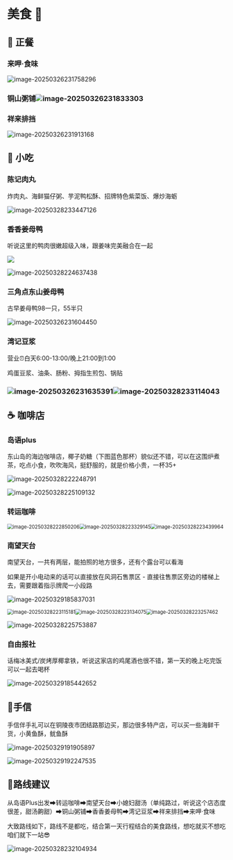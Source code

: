 # 美食 🍔

## 🦞 正餐

### 来呷·食味

<img src="https://godongshan.oss-cn-beijing.aliyuncs.com/image-20250326231758296.png" alt="image-20250326231758296" />

### 铜山粥铺<img src="https://godongshan.oss-cn-beijing.aliyuncs.com/image-20250326231833303.png" alt="image-20250326231833303"  />

### 祥来排挡

<img src="https://godongshan.oss-cn-beijing.aliyuncs.com/image-20250326231913168.png" alt="image-20250326231913168" />



## **🍧 小吃**

### 陈记肉丸

炸肉丸、海鲜猫仔粥、芋泥鸭松酥、招牌特色紫菜饭、爆炒海蛎

![image-20250328233447126](https://godongshan.oss-cn-beijing.aliyuncs.com/image-20250328233447126.png)

### 香香姜母鸭

听说这里的鸭肉很嫩超级入味，跟姜味完美融合在一起

![](https://godongshan.oss-cn-beijing.aliyuncs.com/image-20250328224525576.png)

![image-20250328224637438](https://godongshan.oss-cn-beijing.aliyuncs.com/image-20250328224637438.png)

### 三角点东山姜母鸭

古早姜母鸭98一只，55半只

<img src="https://godongshan.oss-cn-beijing.aliyuncs.com/image-20250326231604450.png" alt="image-20250326231604450" />

### 湾记豆浆

营业⏰白天6:00-13:00/晚上21:00到1:00

鸡蛋豆浆、油条、肠粉、拇指生煎包、锅贴

### <img src="https://godongshan.oss-cn-beijing.aliyuncs.com/image-20250326231635391.png" alt="image-20250326231635391"  />![image-20250328233114043](https://godongshan.oss-cn-beijing.aliyuncs.com/image-20250328233114043.png)

## **☕️ 咖啡店**

### 岛语plus

东山岛的海边咖啡店，椰子奶糖（下图蓝色那杯）貌似还不错，可以在这围炉煮茶，吃点小食，吹吹海风，挺舒服的，就是价格小贵，一杯35+

<img src="https://godongshan.oss-cn-beijing.aliyuncs.com/image-20250328222248791.png" alt="image-20250328222248791"  />

![image-20250328225109132](https://godongshan.oss-cn-beijing.aliyuncs.com/image-20250328225109132.png)

### 转运咖啡

<img src="https://godongshan.oss-cn-beijing.aliyuncs.com/image-20250328222850206.png" alt="image-20250328222850206" style="zoom: 80%;" /><img src="https://godongshan.oss-cn-beijing.aliyuncs.com/image-20250328223329145.png" alt="image-20250328223329145" style="zoom: 80%;" /><img src="https://godongshan.oss-cn-beijing.aliyuncs.com/image-20250328223439964.png" alt="image-20250328223439964" style="zoom: 80%;" />

### 南望天台

南望天台，一共有两层，能拍照的地方很多，还有个露台可以看海

如果是开小电动来的话可以直接放在风洞石售票区  - 直接往售票区旁边的楼梯上去，需要跟着指示牌爬一小段路

![image-20250329185837031](https://godongshan.oss-cn-beijing.aliyuncs.com/image-20250329185837031.png)

<img src="https://godongshan.oss-cn-beijing.aliyuncs.com/image-20250328223115181.png" alt="image-20250328223115181" style="zoom: 80%;" /><img src="https://godongshan.oss-cn-beijing.aliyuncs.com/image-20250328223134075.png" alt="image-20250328223134075" style="zoom: 80%;" /><img src="https://godongshan.oss-cn-beijing.aliyuncs.com/image-20250328223257462.png" alt="image-20250328223257462" style="zoom: 80%;" />

![image-20250328225753887](https://godongshan.oss-cn-beijing.aliyuncs.com/image-20250328225753887.png)

### 自由报社

话梅冰美式/炭烤厚椰拿铁，听说这家店的鸡尾酒也很不错，第一天的晚上吃完饭可以一起去喝杯

![image-20250329185442652](https://godongshan.oss-cn-beijing.aliyuncs.com/image-20250329185442652.png)

## 🛒手信

手信伴手礼可以在铜陵夜市团结路那边买，那边很多特产店，可以买一些海鲜干货，小黄鱼酥，鱿鱼酥

![image-20250329191905897](https://godongshan.oss-cn-beijing.aliyuncs.com/image-20250329191905897.png)

![image-20250329192247535](https://godongshan.oss-cn-beijing.aliyuncs.com/image-20250329192247535.png)

## 📌路线建议

从岛语Plus出发➡转运咖啡➡南望天台➡小媳妇甜汤（单纯路过，听说这个店态度很差，甜汤齁甜）➡铜山粥铺➡香香姜母鸭➡湾记豆浆➡祥来排挡➡来呷·食味

大致路线如下，路线不是都吃，结合第一天行程结合的美食路线，想吃就买不想吃咱们就下一站😎

![image-20250328232104934](https://godongshan.oss-cn-beijing.aliyuncs.com/image-20250328232104934.png)

